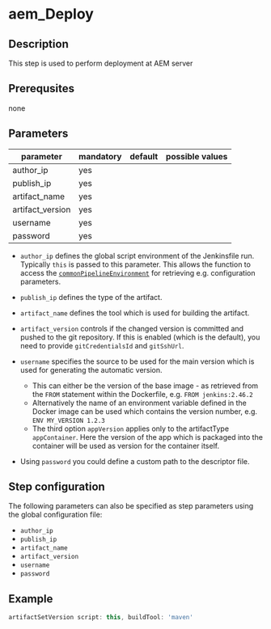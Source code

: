 # aem_Deploy

## Description
This step is used to perform deployment at AEM server

## Prerequsites
none

## Parameters

| parameter | mandatory | default | possible values |
| ----------|-----------|---------|-----------------|
| author_ip | yes |  |  |
| publish_ip | yes |  |  |
| artifact_name | yes |  |  |
| artifact_version | yes |  |  |
| username | yes  |  |   |
| password | yes |  |   |


* `author_ip` defines the global script environment of the Jenkinsfile run. Typically `this` is passed to this parameter. This allows the function to access the [`commonPipelineEnvironment`](commonPipelineEnvironment.md) for retrieving e.g. configuration parameters.
* `publish_ip` defines the type of the artifact.
* `artifact_name` defines the tool which is used for building the artifact.
* `artifact_version` controls if the changed version is committed and pushed to the git repository. If this is enabled (which is the default), you need to provide `gitCredentialsId` and `gitSshUrl`.
* `username` specifies the source to be used for the main version which is used for generating the automatic version.

    * This can either be the version of the base image - as retrieved from the `FROM` statement within the Dockerfile, e.g. `FROM jenkins:2.46.2`
    * Alternatively the name of an environment variable defined in the Docker image can be used which contains the version number, e.g. `ENV MY_VERSION 1.2.3`
    * The third option `appVersion` applies only to the artifactType `appContainer`. Here the version of the app which is packaged into the container will be used as version for the container itself.

* Using `password` you could define a custom path to the descriptor file.


## Step configuration
The following parameters can also be specified as step parameters using the global configuration file:

* `author_ip`
* `publish_ip`
* `artifact_name`
* `artifact_version`
* `username`
* `password`


## Example

```groovy
artifactSetVersion script: this, buildTool: 'maven'
```



